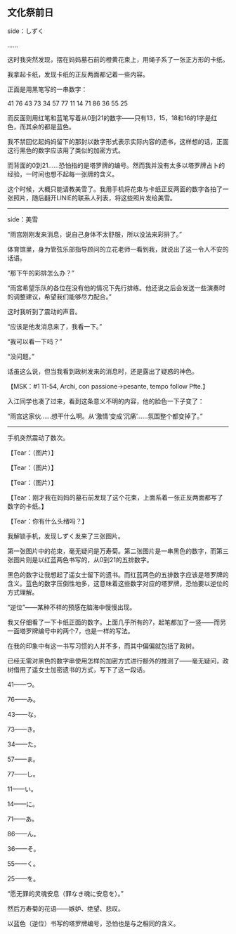 ## 文化祭前日

side：しずく

……

这时我突然发现，摆在妈妈墓石前的橙黄花束上，用绳子系了一张正方形的卡纸。

我拿起卡纸，发现卡纸的正反两面都记着一些内容。

正面是用黑笔写的一串数字：

41 76 43 73 34 57 77 11 14 71 86 36 55 25

而反面则用红笔和蓝笔写着从0到21的数字——只有13，15，18和16的1字是红色，而其余的都是蓝色。

我不禁回忆起妈妈留下的那封以数字形式表示实际内容的遗书，这样想的话，正面这行黑色的数字应该用了类似的加密方式。

而背面的0到21……恐怕指的是塔罗牌的编号。然而我并没有太多以塔罗牌占卜的经验，一时间也想不起每一张牌的含义。

这个时候，大概只能请教美雪了。我用手机将花束与卡纸正反两面的数字各拍了一张照片，随后翻开LINIE的联系人列表，将这些照片发给美雪。

***

side：美雪

“雨宫刚刚发来消息，说自己身体不太舒服，所以没法来彩排了。”

体育馆里，身为管弦乐部指导顾问的立花老师一看到我，就说出了这一令人不安的话语。

“那下午的彩排怎么办？”

“雨宫希望乐队的各位在没有他的情况下先行排练。他还说之后会发送一些演奏时的调整建议，希望我们能够尽力配合。”

这时我听到了震动的声音。

“应该是他发消息来了，我看一下。”

“我可以看一下吗？”

“没问题。”

话虽这么说，但当我看到政树发来的消息时，还是露出了疑惑的神色。

【MSK：#1 11-54, Archi, con passione→pesante, tempo follow Pfte.】

入江同学也凑了过来，看到这条意义不明的内容，他的脸色一下子变了：

“雨宫这家伙……想干什么啊。从‘激情’变成‘沉痛’……氛围整个都变掉了。”

***

手机突然震动了数次。

【Tear：（图片）】

【Tear：（图片）】

【Tear：（图片）】

【Tear：刚才我在妈妈的墓石前发现了这个花束，上面系着一张正反两面都写了数字的卡纸。】

【Tear：你有什么头绪吗？】

我解锁手机，发现しずく发来了三张图片。

第一张图片中的花束，毫无疑问是万寿菊。第二张图片是一串黑色的数字，而第三张图片则是以红蓝两色书写的，从0到21的五排数字。

黑色的数字让我想起了遥女士留下的遗书。而红蓝两色的五排数字应该是塔罗牌的含义。蓝色的数字压倒性地多，这意味着这些数字对应的塔罗牌，恐怕要以逆位的方式理解。

“逆位”——某种不祥的预感在脑海中慢慢出现。

我又仔细看了一下卡纸正面的数字。上面几乎所有的7，起笔都加了一竖——而另一面塔罗牌编号中的两个7，也是一样的写法。

在我的印象中有这一书写习惯的人并不多，而其中偏偏就包括了政树。

已经无需对黑色的数字串使用怎样的加密方式进行额外的推测了——毫无疑问，政树借用了遥女士加密遗书的方式，写下了这一段话。

41——つ。

76——み。

43——な。

73——き。

34——た。

57——ま。

77——し。

11——い。

14——に。

71——あ。

86——ん。

36——そ。

55——く。

25——を。

“愿无罪的灵魂安息（罪なき魂に安息を）。”

然后万寿菊的花语——嫉妒、绝望、悲叹。

以蓝色（逆位）书写的塔罗牌编号，恐怕也是与之相同的含义。


